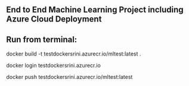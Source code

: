 ## End to End Machine Learning Project including Azure Cloud Deployment
## Run from terminal:

docker build -t testdockersrini.azurecr.io/mltest:latest .

docker login testdockersrini.azurecr.io

docker push testdockersrini.azurecr.io/mltest:latest

